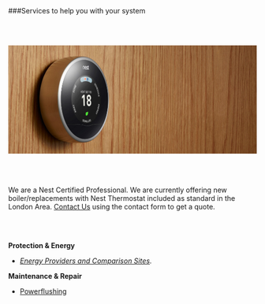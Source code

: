 <br />
<br />

###Services to help you with your system

<br />
<br />

![Nest Thermostat](images/section_1.jpg)

<br />
<br />

We are a Nest Certified Professional. We are currently offering new boiler/replacements with Nest Thermostat 
included as standard in the London Area. [Contact Us](/#/consumer-contact) using the contact form to get a quote.
 
<br />
<br />
 
__Protection & Energy__

+	_[Energy Providers and Comparison Sites](../../../blog/energy/energy-providers-gas-and-electricity/)._
 
__Maintenance & Repair__

+	[Powerflushing](https://myboiler.com/blog/water-treatment/power-flushing-of-wet-central-heating-systems/)

<br />
<br />
